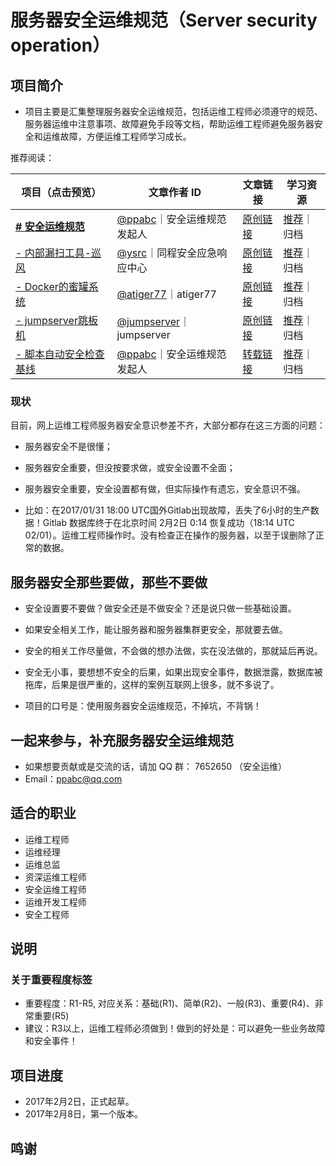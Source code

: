 # 服务器安全运维规范（Server security operation）


## 项目简介
- 项目主要是汇集整理服务器安全运维规范，包括运维工程师必须遵守的规范、服务器运维中注意事项、故障避免手段等文档，帮助运维工程师避免服务器安全和运维故障，方便运维工程师学习成长。

推荐阅读：

**项目**（点击预览）| **文章作者 ID** | **文章链接** |**学习资源**
-------------- | ---- | -------- | ---- |
[**# 安全运维规范**](https://github.com/aqzt/sso/blob/master/Server_security_operation.md)|[@ppabc](https://github.com/ppabc/)｜安全运维规范发起人 |[原创链接](https://github.com/aqzt/sso/blob/master/Server_security_operation.md)|[推荐](https://github.com/aqzt/sso)｜归档
|[- 内部漏扫工具-巡风](https://github.com/ysrc/xunfeng)|[@ysrc](https://github.com/ysrc)｜同程安全应急响应中心|[原创链接](http://www.freebuf.com/articles/security-management/126254.html)|[推荐](https://github.com/ysrc)｜归档
|[- Docker的蜜罐系统](https://github.com/atiger77/Dionaea)|[@atiger77](https://github.com/atiger77)｜atiger77|[原创链接](http://www.freebuf.com/articles/security-management/126254.html)|[推荐](https://github.com/ysrc)｜归档
|[- jumpserver跳板机](https://github.com/jumpserver/jumpserver)|[@jumpserver](https://github.com/jumpserver)｜jumpserver|[原创链接](https://github.com/jumpserver)|[推荐](https://github.com/jumpserver)｜归档
|[- 脚本自动安全检查基线](https://github.com/ppabc/security_check/tree/master/checklinux2.0)|[@ppabc](https://github.com/ppabc)｜安全运维规范发起人|[转载链接](http://www.freebuf.com/sectool/123094.html)|[推荐](https://github.com/ppabc/security_check)｜归档

### 现状
目前，网上运维工程师服务器安全意识参差不齐，大部分都存在这三方面的问题：
- 服务器安全不是很懂；
- 服务器安全重要，但没按要求做，或安全设置不全面；
- 服务器安全重要，安全设置都有做，但实际操作有遗忘，安全意识不强。

- 比如：在2017/01/31 18:00 UTC国外Gitlab出现故障，丢失了6小时的生产数据！Gitlab 数据库终于在北京时间 2月2日 0:14 恢复成功（18:14 UTC 02/01）。运维工程师操作时。没有检查正在操作的服务器，以至于误删除了正常的数据。

## 服务器安全那些要做，那些不要做
- 安全设置要不要做？做安全还是不做安全？还是说只做一些基础设置。
- 如果安全相关工作，能让服务器和服务器集群更安全，那就要去做。
- 安全的相关工作尽量做，不会做的想办法做，实在没法做的，那就延后再说。
- 安全无小事，要想想不安全的后果，如果出现安全事件，数据泄露，数据库被拖库，后果是很严重的，这样的案例互联网上很多，就不多说了。

- 项目的口号是：使用服务器安全运维规范，不掉坑，不背锅！

## 一起来参与，补充服务器安全运维规范
- 如果想要贡献或是交流的话，请加 QQ 群： 7652650 （安全运维）
- Email：ppabc@qq.com


## 适合的职业
- 运维工程师
- 运维经理
- 运维总监
- 资深运维工程师
- 安全运维工程师
- 运维开发工程师
- 安全工程师


## 说明
### 关于重要程度标签
- 重要程度：R1-R5, 对应关系：基础(R1)、简单(R2)、一般(R3)、重要(R4)、非常重要(R5)
- 建议：R3以上，运维工程师必须做到！做到的好处是：可以避免一些业务故障和安全事件！


## 项目进度
- 2017年2月2日，正式起草。
- 2017年2月8日，第一个版本。

## 鸣谢

